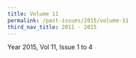 ```yaml
---
title: Volume 11
permalink: /past-issues/2015/volume-11
third_nav_title: 2011 - 2015
---
```


Year 2015, Vol 11, Issue 1 to 4
